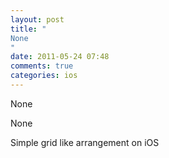 ```yaml
---
layout: post
title: "
None
"
date: 2011-05-24 07:48
comments: true
categories: ios
---
```


None


None


Simple grid like arrangement on iOS

